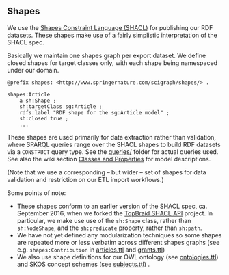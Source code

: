 ## Shapes

We use the [Shapes Constraint Language (SHACL)](https://www.w3.org/TR/shacl/) for publishing our RDF datasets. These shapes make use of a fairly simplistic interpretation of the SHACL spec.

Basically we maintain one shapes graph per export dataset. We define closed shapes for target classes only, with each shape being namespaced under our domain.

```
@prefix shapes: <http://www.springernature.com/scigraph/shapes/> .

shapes:Article
    a sh:Shape ;
    sh:targetClass sg:Article ;
    rdfs:label "RDF shape for the sg:Article model" ;
    sh:closed true ;
    ...
```

These shapes are used primarily for data extraction rather than validation, where SPARQL queries range over the SHACL shapes to build RDF datasets via a ```CONSTRUCT``` query type. See the [queries/](https://github.com/springernature/scigraph/tree/master/shapes/queries) folder for actual queries used. See also the wiki section [Classes and Properties](https://github.com/springernature/scigraph/wiki#classes-and-properties) for model descriptions.

(Note that we use a corresponding – but wider – set of shapes for data validation and restriction on our ETL import workflows.)

Some points of note:

* These shapes conform to an earlier version of the SHACL spec, ca. September 2016, when we forked the [TopBraid SHACL API](https://github.com/TopQuadrant/shacl) project. In particular, we make use use of the ```sh:Shape``` class, rather than ```sh:NodeShape```, and the ```sh:predicate``` property, rather than ```sh:path```.
* We have not yet defined any modularization techniques so some shapes are repeated more or less verbatim across different shapes graphs (see e.g. ```shapes:Contribution``` in [articles.ttl](https://github.com/springernature/scigraph/tree/master/shapes/articles.ttl) and [grants.ttl](https://github.com/springernature/scigraph/tree/master/shapes/grants.ttl))
* We also use shape definitions for our OWL ontology (see [ontologies.ttl](https://github.com/springernature/scigraph/tree/master/shapes/ontologies.ttl)) and SKOS concept schemes (see [subjects.ttl](https://github.com/springernature/scigraph/tree/master/shapes/subjects.ttl)) .
